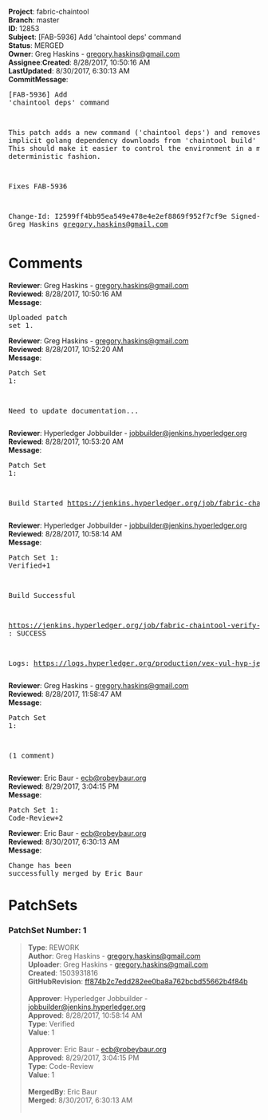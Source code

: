 <strong>Project</strong>: fabric-chaintool</br><strong>Branch</strong>: master<br><strong>ID</strong>: 12853<br><strong>Subject</strong>: [FAB-5936] Add 'chaintool deps' command<br><strong>Status</strong>: MERGED<br><strong>Owner</strong>: Greg Haskins - gregory.haskins@gmail.com<br><strong>Assignee</strong>:<strong>Created</strong>: 8/28/2017, 10:50:16 AM<br><strong>LastUpdated</strong>: 8/30/2017, 6:30:13 AM<br><strong>CommitMessage</strong>:<br><pre>[FAB-5936] Add 'chaintool deps' command

This patch adds a new command ('chaintool deps') and removes the implicit
golang dependency downloads from 'chaintool build' operations.  This
should make it easier to control the environment in a more deterministic
fashion.

Fixes FAB-5936

Change-Id: I2599ff4bb95ea549e478e4e2ef8869f952f7cf9e
Signed-off-by: Greg Haskins <gregory.haskins@gmail.com>
</pre><h1>Comments</h1><strong>Reviewer</strong>: Greg Haskins - gregory.haskins@gmail.com<br><strong>Reviewed</strong>: 8/28/2017, 10:50:16 AM<br><strong>Message</strong>: <pre>Uploaded patch set 1.</pre><strong>Reviewer</strong>: Greg Haskins - gregory.haskins@gmail.com<br><strong>Reviewed</strong>: 8/28/2017, 10:52:20 AM<br><strong>Message</strong>: <pre>Patch Set 1:

Need to update documentation...</pre><strong>Reviewer</strong>: Hyperledger Jobbuilder - jobbuilder@jenkins.hyperledger.org<br><strong>Reviewed</strong>: 8/28/2017, 10:53:20 AM<br><strong>Message</strong>: <pre>Patch Set 1:

Build Started https://jenkins.hyperledger.org/job/fabric-chaintool-verify-x86_64/86/</pre><strong>Reviewer</strong>: Hyperledger Jobbuilder - jobbuilder@jenkins.hyperledger.org<br><strong>Reviewed</strong>: 8/28/2017, 10:58:14 AM<br><strong>Message</strong>: <pre>Patch Set 1: Verified+1

Build Successful 

https://jenkins.hyperledger.org/job/fabric-chaintool-verify-x86_64/86/ : SUCCESS

Logs: https://logs.hyperledger.org/production/vex-yul-hyp-jenkins-1/fabric-chaintool-verify-x86_64/86</pre><strong>Reviewer</strong>: Greg Haskins - gregory.haskins@gmail.com<br><strong>Reviewed</strong>: 8/28/2017, 11:58:47 AM<br><strong>Message</strong>: <pre>Patch Set 1:

(1 comment)</pre><strong>Reviewer</strong>: Eric Baur - ecb@robeybaur.org<br><strong>Reviewed</strong>: 8/29/2017, 3:04:15 PM<br><strong>Message</strong>: <pre>Patch Set 1: Code-Review+2</pre><strong>Reviewer</strong>: Eric Baur - ecb@robeybaur.org<br><strong>Reviewed</strong>: 8/30/2017, 6:30:13 AM<br><strong>Message</strong>: <pre>Change has been successfully merged by Eric Baur</pre><h1>PatchSets</h1><h3>PatchSet Number: 1</h3><blockquote><strong>Type</strong>: REWORK<br><strong>Author</strong>: Greg Haskins - gregory.haskins@gmail.com<br><strong>Uploader</strong>: Greg Haskins - gregory.haskins@gmail.com<br><strong>Created</strong>: 1503931816<br><strong>GitHubRevision</strong>: [ff874b2c7edd282ee0ba8a762bcbd55662b4f84b](https://github.com/hyperledger/fabric-chaintool/commit/ff874b2c7edd282ee0ba8a762bcbd55662b4f84b)<br><br><strong>Approver</strong>: Hyperledger Jobbuilder - jobbuilder@jenkins.hyperledger.org<br><strong>Approved</strong>: 8/28/2017, 10:58:14 AM<br><strong>Type</strong>: Verified<br><strong>Value</strong>: 1<br><br><strong>Approver</strong>: Eric Baur - ecb@robeybaur.org<br><strong>Approved</strong>: 8/29/2017, 3:04:15 PM<br><strong>Type</strong>: Code-Review<br><strong>Value</strong>: 1<br><br><strong>MergedBy</strong>: Eric Baur<br><strong>Merged</strong>: 8/30/2017, 6:30:13 AM<br><br></blockquote>